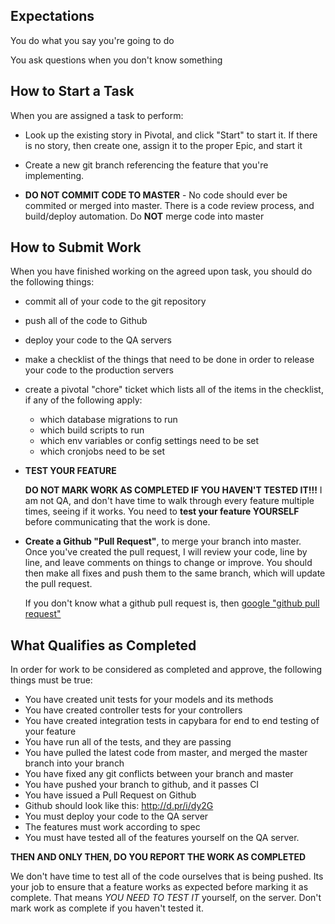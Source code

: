 Expectations
------------

You do what you say you're going to do

You ask questions when you don't know something



How to Start a Task
-------------------

When you are assigned a task to perform:

* Look up the existing story in Pivotal, and click "Start" to start it.  If there is no story,
  then create one, assign it to the proper Epic, and start it

* Create a new git branch referencing the feature that you're implementing. 
  
* **DO NOT COMMIT CODE TO MASTER**  - No code should ever be commited or merged
  into master.  There is a code review process, and build/deploy automation.
  Do **NOT** merge code into master



How to Submit Work
------------------



When you have finished working on the agreed upon task, you should do the
following things:

* commit all of your code to the git repository
* push all of the code to Github
* deploy your code to the QA servers
* make a checklist of the things that need to be done in order to release your
  code to the production servers
* create a pivotal "chore"  ticket which lists all of the items in the
  checklist, if any of the following apply:
    - which database migrations to run
    - which build scripts to run
    - which env variables or config settings need to be set
    - which cronjobs need to be set

* **TEST YOUR FEATURE**

    **DO NOT MARK WORK AS COMPLETED IF YOU HAVEN'T TESTED IT!!!**     I am not
    QA, and don't have time to walk through every feature multiple times,
    seeing if it works.  You need to **test your feature YOURSELF** before
    communicating that the work is done.

* **Create a Github "Pull Request"**, to merge your branch into master.
  Once you've created the pull request, I will review your code, line by line,
  and leave comments on things to change or improve.  You should then make all
  fixes and push them to the same branch, which will update the pull request.

  If you don't know what a github pull request is, then [google "github pull
  request"](http://lmgtfy.com/?q=github+pull+request)


What Qualifies as Completed
---------------------------

In order for work to be considered as completed and approve, the following
things must be true:

* You have created unit tests for your models and its methods
* You have created controller tests for your controllers
* You have created integration tests in capybara for end to end testing of your feature
* You have run all of the tests, and they are passing
* You have pulled the latest code from master, and merged the master branch
  into your branch
* You have fixed any git conflicts between your branch and master
* You have pushed your branch to github, and it passes CI
* You have issued a Pull Request on Github
* Github should look like this: http://d.pr/i/dy2G
* You must deploy your code to the QA server
* The features must work according to spec
* You must have tested all of the features yourself on the QA server.


**THEN AND ONLY THEN, DO YOU REPORT THE WORK AS COMPLETED**


We don't have time to test all of the code ourselves that is being pushed.  Its your job to ensure that a feature works as expected before marking it as
complete.  That means *YOU NEED TO TEST IT* yourself, on the server.  Don't mark work as complete if you haven't tested it.

